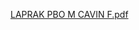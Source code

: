 
[LAPRAK PBO  M CAVIN F.pdf](https://github.com/user-attachments/files/22088629/LAPRAK.PBO.M.CAVIN.F.pdf)
